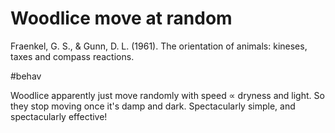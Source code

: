 # Woodlice move at random
Fraenkel, G. S., & Gunn, D. L. (1961). The orientation of animals: kineses, taxes and compass reactions.

#behav

Woodlice apparently just move randomly with speed ∝ dryness and light. So they stop moving once it's damp and dark. Spectacularly simple, and spectacularly effective!